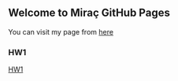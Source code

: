 ## Welcome to Miraç GitHub Pages

You can visit my page from [here](https://bu-ie-48b.github.io/fall21-MiracGoktugAltuntas/) 

### HW1

[HW1](https://github.com/BU-IE-48B/fall21-MiracGoktugAltuntas/blob/main/Hw1/HW1.ipynb)



